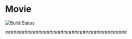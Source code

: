 # Movie

[![Build Status](https://cloud.drone.io/api/badges/peeramethaw/Movie/status.svg)](https://cloud.drone.io/peeramethaw/Movie)

############################################
